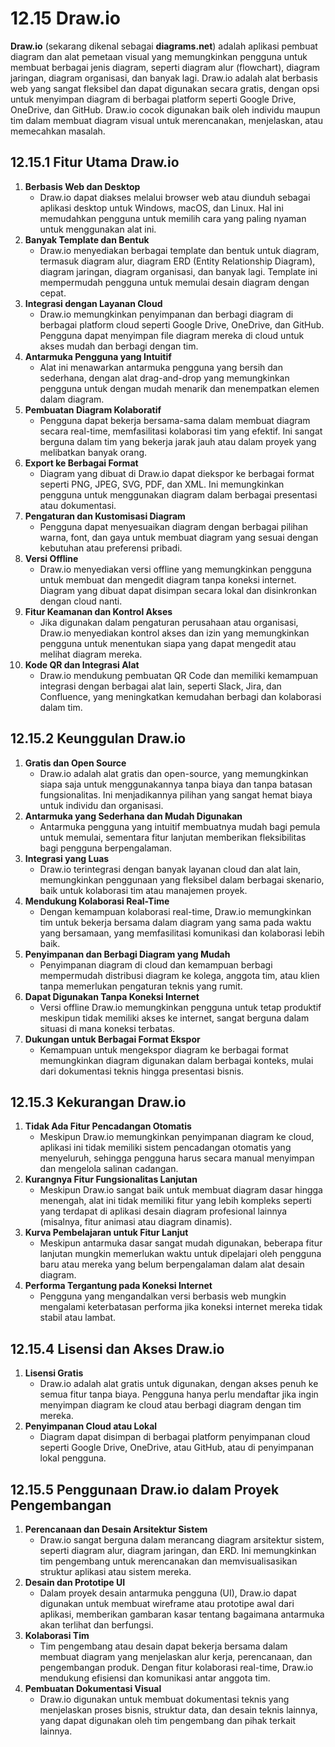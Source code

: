 # 12.15 **Draw.io**

**Draw.io** (sekarang dikenal sebagai **diagrams.net**) adalah aplikasi pembuat diagram dan alat pemetaan visual yang memungkinkan pengguna untuk membuat berbagai jenis diagram, seperti diagram alur (flowchart), diagram jaringan, diagram organisasi, dan banyak lagi. Draw.io adalah alat berbasis web yang sangat fleksibel dan dapat digunakan secara gratis, dengan opsi untuk menyimpan diagram di berbagai platform seperti Google Drive, OneDrive, dan GitHub. Draw.io cocok digunakan baik oleh individu maupun tim dalam membuat diagram visual untuk merencanakan, menjelaskan, atau memecahkan masalah.

## **12.15.1 Fitur Utama Draw.io**

1. **Berbasis Web dan Desktop**
    - Draw.io dapat diakses melalui browser web atau diunduh sebagai aplikasi desktop untuk Windows, macOS, dan Linux. Hal ini memudahkan pengguna untuk memilih cara yang paling nyaman untuk menggunakan alat ini.
2. **Banyak Template dan Bentuk**
    - Draw.io menyediakan berbagai template dan bentuk untuk diagram, termasuk diagram alur, diagram ERD (Entity Relationship Diagram), diagram jaringan, diagram organisasi, dan banyak lagi. Template ini mempermudah pengguna untuk memulai desain diagram dengan cepat.
3. **Integrasi dengan Layanan Cloud**
    - Draw.io memungkinkan penyimpanan dan berbagi diagram di berbagai platform cloud seperti Google Drive, OneDrive, dan GitHub. Pengguna dapat menyimpan file diagram mereka di cloud untuk akses mudah dan berbagi dengan tim.
4. **Antarmuka Pengguna yang Intuitif**
    - Alat ini menawarkan antarmuka pengguna yang bersih dan sederhana, dengan alat drag-and-drop yang memungkinkan pengguna untuk dengan mudah menarik dan menempatkan elemen dalam diagram.
5. **Pembuatan Diagram Kolaboratif**
    - Pengguna dapat bekerja bersama-sama dalam membuat diagram secara real-time, memfasilitasi kolaborasi tim yang efektif. Ini sangat berguna dalam tim yang bekerja jarak jauh atau dalam proyek yang melibatkan banyak orang.
6. **Export ke Berbagai Format**
    - Diagram yang dibuat di Draw.io dapat diekspor ke berbagai format seperti PNG, JPEG, SVG, PDF, dan XML. Ini memungkinkan pengguna untuk menggunakan diagram dalam berbagai presentasi atau dokumentasi.
7. **Pengaturan dan Kustomisasi Diagram**
    - Pengguna dapat menyesuaikan diagram dengan berbagai pilihan warna, font, dan gaya untuk membuat diagram yang sesuai dengan kebutuhan atau preferensi pribadi.
8. **Versi Offline**
    - Draw.io menyediakan versi offline yang memungkinkan pengguna untuk membuat dan mengedit diagram tanpa koneksi internet. Diagram yang dibuat dapat disimpan secara lokal dan disinkronkan dengan cloud nanti.
9. **Fitur Keamanan dan Kontrol Akses**
    - Jika digunakan dalam pengaturan perusahaan atau organisasi, Draw.io menyediakan kontrol akses dan izin yang memungkinkan pengguna untuk menentukan siapa yang dapat mengedit atau melihat diagram mereka.
10. **Kode QR dan Integrasi Alat**
    - Draw.io mendukung pembuatan QR Code dan memiliki kemampuan integrasi dengan berbagai alat lain, seperti Slack, Jira, dan Confluence, yang meningkatkan kemudahan berbagi dan kolaborasi dalam tim.

## **12.15.2 Keunggulan Draw.io**

1. **Gratis dan Open Source**
    - Draw.io adalah alat gratis dan open-source, yang memungkinkan siapa saja untuk menggunakannya tanpa biaya dan tanpa batasan fungsionalitas. Ini menjadikannya pilihan yang sangat hemat biaya untuk individu dan organisasi.
2. **Antarmuka yang Sederhana dan Mudah Digunakan**
    - Antarmuka pengguna yang intuitif membuatnya mudah bagi pemula untuk memulai, sementara fitur lanjutan memberikan fleksibilitas bagi pengguna berpengalaman.
3. **Integrasi yang Luas**
    - Draw.io terintegrasi dengan banyak layanan cloud dan alat lain, memungkinkan penggunaan yang fleksibel dalam berbagai skenario, baik untuk kolaborasi tim atau manajemen proyek.
4. **Mendukung Kolaborasi Real-Time**
    - Dengan kemampuan kolaborasi real-time, Draw.io memungkinkan tim untuk bekerja bersama dalam diagram yang sama pada waktu yang bersamaan, yang memfasilitasi komunikasi dan kolaborasi lebih baik.
5. **Penyimpanan dan Berbagi Diagram yang Mudah**
    - Penyimpanan diagram di cloud dan kemampuan berbagi mempermudah distribusi diagram ke kolega, anggota tim, atau klien tanpa memerlukan pengaturan teknis yang rumit.
6. **Dapat Digunakan Tanpa Koneksi Internet**
    - Versi offline Draw.io memungkinkan pengguna untuk tetap produktif meskipun tidak memiliki akses ke internet, sangat berguna dalam situasi di mana koneksi terbatas.
7. **Dukungan untuk Berbagai Format Ekspor**
    - Kemampuan untuk mengekspor diagram ke berbagai format memungkinkan diagram digunakan dalam berbagai konteks, mulai dari dokumentasi teknis hingga presentasi bisnis.

## **12.15.3 Kekurangan Draw.io**

1. **Tidak Ada Fitur Pencadangan Otomatis**
    - Meskipun Draw.io memungkinkan penyimpanan diagram ke cloud, aplikasi ini tidak memiliki sistem pencadangan otomatis yang menyeluruh, sehingga pengguna harus secara manual menyimpan dan mengelola salinan cadangan.
2. **Kurangnya Fitur Fungsionalitas Lanjutan**
    - Meskipun Draw.io sangat baik untuk membuat diagram dasar hingga menengah, alat ini tidak memiliki fitur yang lebih kompleks seperti yang terdapat di aplikasi desain diagram profesional lainnya (misalnya, fitur animasi atau diagram dinamis).
3. **Kurva Pembelajaran untuk Fitur Lanjut**
    - Meskipun antarmuka dasar sangat mudah digunakan, beberapa fitur lanjutan mungkin memerlukan waktu untuk dipelajari oleh pengguna baru atau mereka yang belum berpengalaman dalam alat desain diagram.
4. **Performa Tergantung pada Koneksi Internet**
    - Pengguna yang mengandalkan versi berbasis web mungkin mengalami keterbatasan performa jika koneksi internet mereka tidak stabil atau lambat.

## **12.15.4 Lisensi dan Akses Draw.io**

1. **Lisensi Gratis**
    - Draw.io adalah alat gratis untuk digunakan, dengan akses penuh ke semua fitur tanpa biaya. Pengguna hanya perlu mendaftar jika ingin menyimpan diagram ke cloud atau berbagi diagram dengan tim mereka.
2. **Penyimpanan Cloud atau Lokal**
    - Diagram dapat disimpan di berbagai platform penyimpanan cloud seperti Google Drive, OneDrive, atau GitHub, atau di penyimpanan lokal pengguna.

## **12.15.5 Penggunaan Draw.io dalam Proyek Pengembangan**

1. **Perencanaan dan Desain Arsitektur Sistem**
    - Draw.io sangat berguna dalam merancang diagram arsitektur sistem, seperti diagram alur, diagram jaringan, dan ERD. Ini memungkinkan tim pengembang untuk merencanakan dan memvisualisasikan struktur aplikasi atau sistem mereka.
2. **Desain dan Prototipe UI**
    - Dalam proyek desain antarmuka pengguna (UI), Draw.io dapat digunakan untuk membuat wireframe atau prototipe awal dari aplikasi, memberikan gambaran kasar tentang bagaimana antarmuka akan terlihat dan berfungsi.
3. **Kolaborasi Tim**
    - Tim pengembang atau desain dapat bekerja bersama dalam membuat diagram yang menjelaskan alur kerja, perencanaan, dan pengembangan produk. Dengan fitur kolaborasi real-time, Draw.io mendukung efisiensi dan komunikasi antar anggota tim.
4. **Pembuatan Dokumentasi Visual**
    - Draw.io digunakan untuk membuat dokumentasi teknis yang menjelaskan proses bisnis, struktur data, dan desain teknis lainnya, yang dapat digunakan oleh tim pengembang dan pihak terkait lainnya.